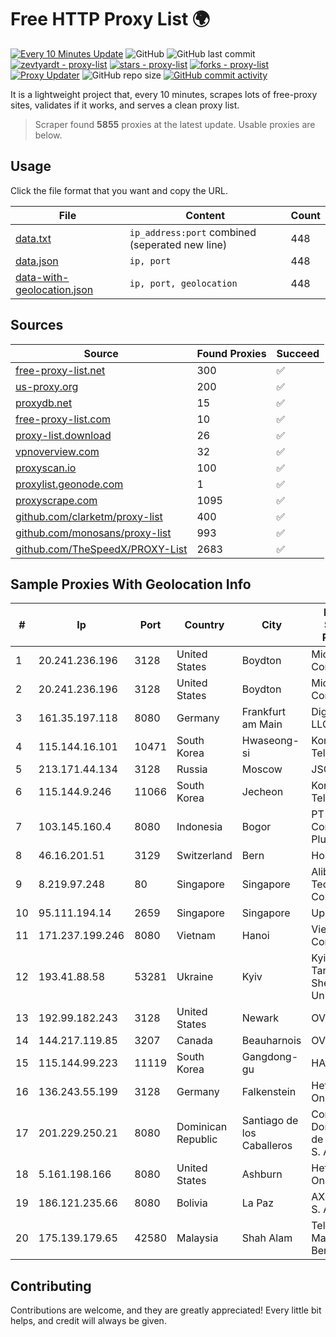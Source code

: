 
# Free HTTP Proxy List 🌍

[![Every 10 Minutes Update](https://github.com/mertguvencli/http-proxy-list/actions/workflows/main.yml/badge.svg?branch=main)](https://github.com/mertguvencli/http-proxy-list/actions/workflows/main.yml)
![GitHub](https://img.shields.io/github/license/mertguvencli/http-proxy-list)
![GitHub last commit](https://img.shields.io/github/last-commit/mertguvencli/http-proxy-list)
[![zevtyardt - proxy-list](https://img.shields.io/static/v1?label=zevtyardt&message=proxy-list&color=blue&logo=github)](https://github.com/zevtyardt/proxy-list "Go to GitHub repo")
[![stars - proxy-list](https://img.shields.io/github/stars/zevtyardt/proxy-list?style=social)](https://github.com/zevtyardt/proxy-list)
[![forks - proxy-list](https://img.shields.io/github/forks/zevtyardt/proxy-list?style=social)](https://github.com/zevtyardt/proxy-list)
[![Proxy Updater](https://github.com/zevtyardt/proxy-list/workflows/Proxy%20Updater/badge.svg)](https://github.com/zevtyardt/proxy-list/actions?query=workflow:"Proxy+Updater")
![GitHub repo size](https://img.shields.io/github/repo-size/zevtyardt/proxy-list)
[![GitHub commit activity](https://img.shields.io/github/commit-activity/m/zevtyardt/proxy-list?logo=commits)](https://github.com/zevtyardt/proxy-list/commits/main)

It is a lightweight project that, every 10 minutes, scrapes lots of free-proxy sites, validates if it works, and serves a clean proxy list.

> Scraper found **5855** proxies at the latest update. Usable proxies are below.

## Usage

Click the file format that you want and copy the URL.

|File|Content|Count|
|----|-------|-----|
|[data.txt](https://raw.githubusercontent.com/mertguvencli/http-proxy-list/main/proxy-list/data.txt)|`ip_address:port` combined (seperated new line)|448|
|[data.json](https://raw.githubusercontent.com/mertguvencli/http-proxy-list/main/proxy-list/data.json)|`ip, port`|448|
|[data-with-geolocation.json](https://raw.githubusercontent.com/mertguvencli/http-proxy-list/main/proxy-list/data-with-geolocation.json)|`ip, port, geolocation`|448|

## Sources

|Source|Found Proxies|Succeed|
|------|-------------|-------|
|[free-proxy-list.net](https://free-proxy-list.net)|300|✅|
|[us-proxy.org](https://www.us-proxy.org)|200|✅|
|[proxydb.net](http://proxydb.net)|15|✅|
|[free-proxy-list.com](https://free-proxy-list.com/?page=&port=&type%5B%5D=http&type%5B%5D=https&up_time=0&search=Search)|10|✅|
|[proxy-list.download](https://www.proxy-list.download/HTTP)|26|✅|
|[vpnoverview.com](https://vpnoverview.com/privacy/anonymous-browsing/free-proxy-servers)|32|✅|
|[proxyscan.io](https://www.proxyscan.io)|100|✅|
|[proxylist.geonode.com](https://proxylist.geonode.com/api/proxy-list?limit=300&page=1&sort_by=lastChecked&sort_type=desc&protocols=http,https)|1|✅|
|[proxyscrape.com](https://api.proxyscrape.com/v2/?request=displayproxies&protocol=http&timeout=10000&country=all&ssl=all&anonymity=all)|1095|✅|
|[github.com/clarketm/proxy-list](https://raw.githubusercontent.com/clarketm/proxy-list/master/proxy-list-raw.txt)|400|✅|
|[github.com/monosans/proxy-list](https://raw.githubusercontent.com/monosans/proxy-list/main/proxies/http.txt)|993|✅|
|[github.com/TheSpeedX/PROXY-List](https://raw.githubusercontent.com/TheSpeedX/PROXY-List/master/http.txt)|2683|✅|


## Sample Proxies With Geolocation Info

|#|Ip|Port|Country|City|Internet Service Provider|
|-|--|----|-------|----|-------------------------|
|1|20.241.236.196|3128|United States|Boydton|Microsoft Corporation|
|2|20.241.236.196|3128|United States|Boydton|Microsoft Corporation|
|3|161.35.197.118|8080|Germany|Frankfurt am Main|DigitalOcean, LLC|
|4|115.144.16.101|10471|South Korea|Hwaseong-si|Korea Telecom|
|5|213.171.44.134|3128|Russia|Moscow|JSC Comcor|
|6|115.144.9.246|11066|South Korea|Jecheon|Korea Telecom|
|7|103.145.160.4|8080|Indonesia|Bogor|PT Indonesia Comnets Plus|
|8|46.16.201.51|3129|Switzerland|Bern|Hosteur SA|
|9|8.219.97.248|80|Singapore|Singapore|Alibaba (US) Technology Co., Ltd.|
|10|95.111.194.14|2659|Singapore|Singapore|UpCloud Ltd|
|11|171.237.199.246|8080|Vietnam|Hanoi|Viettel Corporation|
|12|193.41.88.58|53281|Ukraine|Kyiv|Kyiv National Taras Shevchenko University|
|13|192.99.182.243|3128|United States|Newark|OVH Hosting|
|14|144.217.119.85|3207|Canada|Beauharnois|OVH Hosting|
|15|115.144.99.223|11119|South Korea|Gangdong-gu|HAIonNet|
|16|136.243.55.199|3128|Germany|Falkenstein|Hetzner Online GmbH|
|17|201.229.250.21|8080|Dominican Republic|Santiago de los Caballeros|Compañía Dominicana de Teléfonos S. A.|
|18|5.161.198.166|8080|United States|Ashburn|Hetzner Online GmbH|
|19|186.121.235.66|8080|Bolivia|La Paz|AXS Bolivia S. A.|
|20|175.139.179.65|42580|Malaysia|Shah Alam|Telekom Malaysia Berhad|



## Contributing

Contributions are welcome, and they are greatly appreciated! Every
little bit helps, and credit will always be given.

